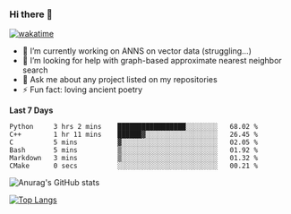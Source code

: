 ### Hi there 👋

[![wakatime](https://wakatime.com/badge/user/8906da98-c623-4aff-ac00-99cb42e09b38.svg)](https://wakatime.com/@8906da98-c623-4aff-ac00-99cb42e09b38)

- 🔭 I’m currently working on ANNS on vector data (struggling...)
- 🤔 I’m looking for help with graph-based approximate nearest neighbor search
- 💬 Ask me about any project listed on my repositories
- ⚡ Fun fact: loving ancient poetry


**Last 7 Days**
<!--START_SECTION:waka-->

```text
Python     3 hrs 2 mins    █████████████████░░░░░░░░   68.02 %
C++        1 hr 11 mins    ██████▓░░░░░░░░░░░░░░░░░░   26.45 %
C          5 mins          ▓░░░░░░░░░░░░░░░░░░░░░░░░   02.05 %
Bash       5 mins          ▒░░░░░░░░░░░░░░░░░░░░░░░░   01.92 %
Markdown   3 mins          ▒░░░░░░░░░░░░░░░░░░░░░░░░   01.32 %
CMake      0 secs          ░░░░░░░░░░░░░░░░░░░░░░░░░   00.21 %
```

<!--END_SECTION:waka-->

![Anurag's GitHub stats](https://github-readme-stats.vercel.app/api?username=matchyc&count_private=true&show_icons=true&theme=vue)

[![Top Langs](https://github-readme-stats.vercel.app/api/top-langs/?username=matchyc&langs_count=4&&hide=perl,raku,html,javascript,shell,roff,prolog)](https://github.com/anuraghazra/github-readme-stats)
